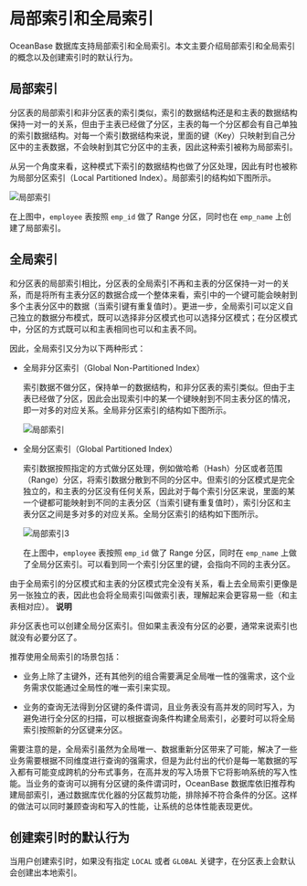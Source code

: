 局部索引和全局索引 
==============================

OceanBase 数据库支持局部索引和全局索引。本文主要介绍局部索引和全局索引的概念以及创建索引时的默认行为。

**局部索引** 
--------------------------

分区表的局部索引和非分区表的索引类似，索引的数据结构还是和主表的数据结构保持一对一的关系，但由于主表已经做了分区，主表的每一个分区都会有自己单独的索引数据结构。对每一个索引数据结构来说，里面的键（Key）只映射到自己分区中的主表数据，不会映射到其它分区中的主表，因此这种索引被称为局部索引。

从另一个角度来看，这种模式下索引的数据结构也做了分区处理，因此有时也被称为局部分区索引（Local Partitioned Index）。局部索引的结构如下图所示。

![局部索引](https://help-static-aliyun-doc.aliyuncs.com/assets/img/zh-CN/8653623461/p355604.jpg)

在上图中，`employee` 表按照 `emp_id` 做了 Range 分区，同时也在 `emp_name` 上创建了局部索引。

**全局索引** 
--------------------------

和分区表的局部索引相比，分区表的全局索引不再和主表的分区保持一对一的关系，而是将所有主表分区的数据合成一个整体来看，索引中的一个键可能会映射到多个主表分区中的数据（当索引键有重复值时）。更进一步，全局索引可以定义自己独立的数据分布模式，既可以选择非分区模式也可以选择分区模式；在分区模式中，分区的方式既可以和主表相同也可以和主表不同。

因此，全局索引又分为以下两种形式：

* 全局非分区索引（Global Non-Partitioned Index）

  索引数据不做分区，保持单一的数据结构，和非分区表的索引类似。但由于主表已经做了分区，因此会出现索引中的某一个键映射到不同主表分区的情况，即一对多的对应关系。全局非分区索引的结构如下图所示。

  ![局部索引](https://help-static-aliyun-doc.aliyuncs.com/assets/img/zh-CN/8653623461/p356070.jpg)
  

* 全局分区索引（Global Partitioned Index）

  索引数据按照指定的方式做分区处理，例如做哈希（Hash）分区或者范围（Range）分区，将索引数据分散到不同的分区中。但索引的分区模式是完全独立的，和主表的分区没有任何关系，因此对于每个索引分区来说，里面的某一个键都可能映射到不同的主表分区（当索引键有重复值时），索引分区和主表分区之间是多对多的对应关系。全局分区索引的结构如下图所示。

  ![局部索引3](https://help-static-aliyun-doc.aliyuncs.com/assets/img/zh-CN/8653623461/p355603.jpg)

  在上图中，`employee` 表按照 `emp_id` 做了 Range 分区，同时在 `emp_name` 上做了全局分区索引。可以看到同一个索引分区里的键，会指向不同的主表分区。
  




由于全局索引的分区模式和主表的分区模式完全没有关系，看上去全局索引更像是另一张独立的表，因此也会将全局索引叫做索引表，理解起来会更容易一些（和主表相对应）。
**说明**



非分区表也可以创建全局分区索引。但如果主表没有分区的必要，通常来说索引也就没有必要分区了。

推荐使用全局索引的场景包括：

* 业务上除了主键外，还有其他列的组合需要满足全局唯一性的强需求，这个业务需求仅能通过全局性的唯一索引来实现。

  

* 业务的查询无法得到分区键的条件谓词，且业务表没有高并发的同时写入，为避免进行全分区的扫描，可以根据查询条件构建全局索引，必要时可以将全局索引按照新的分区键来分区。

  




需要注意的是，全局索引虽然为全局唯一、数据重新分区带来了可能，解决了一些业务需要根据不同维度进行查询的强需求，但是为此付出的代价是每一笔数据的写入都有可能变成跨机的分布式事务，在高并发的写入场景下它将影响系统的写入性能。当业务的查询可以拥有分区键的条件谓词时，OceanBase 数据库依旧推荐构建局部索引，通过数据库优化器的分区裁剪功能，排除掉不符合条件的分区。这样的做法可以同时兼顾查询和写入的性能，让系统的总体性能表现更优。

创建索引时的默认行为 
----------------------------

当用户创建索引时，如果没有指定 `LOCAL` 或者 `GLOBAL` 关键字，在分区表上会默认会创建出本地索引。
